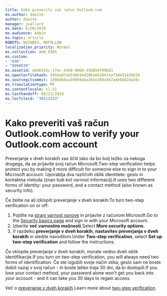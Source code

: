 ```yaml
---
title: Kako preveriti vaš račun Outlook.com
ms.author: daeite
author: daeite
manager: joallard
ms.date: 6/20/2019
ms.audience: Admin
ms.topic: article
ROBOTS: NOINDEX, NOFOLLOW
localization_priority: Normal
ms.collection: Adm_O365
ms.custom:
- "696"
- "8000030"
ms.assetid: e64b555c-17ec-4389-8068-d36850f09bd3
ms.openlocfilehash: 5456a07a919b6344206deb2847aaf3843182b63b
ms.sourcegitcommit: 1d98db8acb9959aba3b5e308a567ade6b62da56c
ms.translationtype: MT
ms.contentlocale: sl-SI
ms.lasthandoff: 08/22/2019
ms.locfileid: "36511533"
---
```

# <a name="how-to-verify-your-outlookcom-account"></a><span data-ttu-id="6d93e-102">Kako preveriti vaš račun Outlook.com</span><span class="sxs-lookup"><span data-stu-id="6d93e-102">How to verify your Outlook.com account</span></span>

<span data-ttu-id="6d93e-103">Preverjanje v dveh korakih vas ščiti tako da bo bolj težko za nekoga drugega, da se prijavite svoj račun Microsoft.</span><span class="sxs-lookup"><span data-stu-id="6d93e-103">Two-step verification helps protect you by making it more difficult for someone else to sign in to your Microsoft account.</span></span> <span data-ttu-id="6d93e-104">Uporablja dva različnih oblik identitete: geslo in kontaktna metoda (znan tudi kot varnost informacij).</span><span class="sxs-lookup"><span data-stu-id="6d93e-104">It uses two different forms of identity: your password, and a contact method (also known as security info).</span></span>
  
<span data-ttu-id="6d93e-105">Če želite na ali izklopiti preverjanje v dveh korakih:</span><span class="sxs-lookup"><span data-stu-id="6d93e-105">To turn two-step verification on or off:</span></span>
  
1. <span data-ttu-id="6d93e-106">Pojdite na [strani varnost osnove](https://go.microsoft.com/fwlink/?linkid=842325) in prijavite z računom Microsoft.</span><span class="sxs-lookup"><span data-stu-id="6d93e-106">Go to the [Security basics page](https://go.microsoft.com/fwlink/?linkid=842325) and sign in with your Microsoft account.</span></span>
2. <span data-ttu-id="6d93e-107">Izberite **več varnostne možnosti**.</span><span class="sxs-lookup"><span data-stu-id="6d93e-107">Select **More security options**.</span></span>
3. <span data-ttu-id="6d93e-108">V razdelku **preverjanje v dveh korakih**, **nastavitev preverjanja v dveh korakih** in sledite navodilom.</span><span class="sxs-lookup"><span data-stu-id="6d93e-108">Under **Two-step verification**, select **Set up two-step verification** and follow the instructions.</span></span>

<span data-ttu-id="6d93e-109">Če vklopite preverjanje v dveh korakih, morate vedno dveh oblik identifikacije.</span><span class="sxs-lookup"><span data-stu-id="6d93e-109">If you turn on two-step verification, you will always need two forms of identification.</span></span> <span data-ttu-id="6d93e-110">Če ste izgubili svoje način stika, geslo sam ne boste dobili nazaj v svoj račun - in boste lahko traja 30 dni, da bi dostopili.</span><span class="sxs-lookup"><span data-stu-id="6d93e-110">If you lose your contact method, your password alone won't get you back into your account - and it can take you 30 days to regain access.</span></span>
  
<span data-ttu-id="6d93e-111">Več o [preverjanje v dveh korakih](https://go.microsoft.com/fwlink/?linkid=872270).</span><span class="sxs-lookup"><span data-stu-id="6d93e-111">Learn more about [two-step verification](https://go.microsoft.com/fwlink/?linkid=872270).</span></span>
  